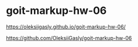# goit-markup-hw-06

https://oleksiigasly.github.io/goit-markup-hw-06/

https://github.com/OleksiiGasly/goit-markup-hw-06
